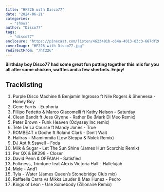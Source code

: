 ```yaml
---
title: "HF226 with Disco77"
date: "2024-06-21"
categories:
  - "shows"
author: "Disco77"
tags:
  - "disco77"
enclosure: "https://pinecast.com/listen/4623481b-c64a-4013-83c3-667df2008ca5.mp3 64030756 audio/mpeg "
coverImage: "HF226-with-Disco77.jpg"
redirectFrom: "/hf226"
---
```


**Birthday boy Disco77 had some great fun putting together this mix for you all after some chicken, waffles and a few sherbets. Enjoy!**

## Tracklisting

1. Purple Disco Machine &amp; Benjamin Ingrosso ft Nile Rogers &amp; Sheneesa - Honey Boy
2. Gene Farris - Euphoria
3. Fillipo Fedetto &amp; Marco Giacomelli ft Kathy Nelson - Saturday
4. Clean Bandit ft Jess Glynne - Rather Be (Mark Di Meo Remix)
5. Peter Brown - Funk Heaven (Odyssey Inc remix)
6. Tete De La Course ft Mandy Jones - True
7. ROMBE4T x Doche ft Roland Clark - Don’t Wait
8. Haitras - Miamimmita (Low Steppa &amp; Nolek Remix)
9. DJ Apt ft Ssavell - Foda
10. Milk &amp; Sugar - Let The Sun Shine (James Hurr Scorchio Remix)
11. Per QX &amp; BK298 - Closer
12. David Penn &amp; OFFAIAH - Satisfied
13. Folkness, Trimtone feat Alexis Victoria Hall - Hallelujah
14. Mele - And1
15. Tyla - Water (James Queen’s Stonebridge Club mix)
16. Raffaella Carra vs Mikks Lauder &amp; Max Hunez - Pedro
17. Kings of Leon - Use Somebody (Zillonaire Remix)
